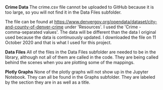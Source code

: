 **Crime Data**
The crime.csv file cannot be uploaded to GitHub because it is too large, so you will not find it in the Data Files subfolder.

The file can be found at https://www.denvergov.org/opendata/dataset/city-and-county-of-denver-crime under 'Resources'. I used the 'Crime - comma-separated values'. The data will be different than the data I original used because the data is continuously updated. I downloaded the file on 11 October 2020 and that is what I used for this project.

**Data Files**
All of the files in the Data Files subfolder are needed to be in the library, although not all of them are called in the code. They are being called behind the scenes when you are plotting some of the mappings.

**Plotly Graphs**
None of the plotly graphs will not show up in the Jupyter Notebook. They can all be found in the Graphs subfolder. They are labeled by the section they are in as well as a title.
